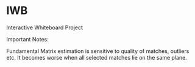 # IWB
Interactive Whiteboard Project


Important Notes:

Fundamental Matrix estimation is sensitive to quality of matches, outliers etc. It becomes worse when all selected matches lie on the same plane.
